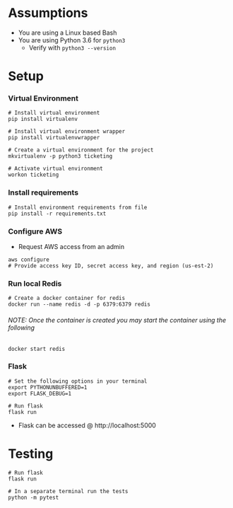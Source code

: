 # Assumptions
- You are using a Linux based Bash
- You are using Python 3.6 for ```python3```
  - Verify with ```python3 --version```  
# Setup
### Virtual Environment
```
# Install virtual environment
pip install virtualenv

# Install virtual environment wrapper
pip install virtualenvwrapper

# Create a virtual environment for the project
mkvirtualenv -p python3 ticketing

# Activate virtual environment
workon ticketing
```
### Install requirements
```
# Install environment requirements from file
pip install -r requirements.txt
```
### Configure AWS
- Request AWS access from an admin
```
aws configure
# Provide access key ID, secret access key, and region (us-est-2)

```
### Run local Redis
```
# Create a docker container for redis
docker run --name redis -d -p 6379:6379 redis
```
###### NOTE: Once the container is created you may start the container using the following
```
docker start redis
```
### Flask
```
# Set the following options in your terminal
export PYTHONUNBUFFERED=1
export FLASK_DEBUG=1

# Run flask
flask run
```
- Flask can be accessed @ http://localhost:5000

# Testing
```
# Run flask
flask run

# In a separate terminal run the tests
python -m pytest
```